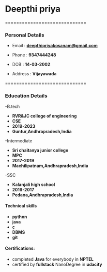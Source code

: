 #  Deepthi priya
=============================
### Personal Details
- Email : **deepthipriyakosanam@gmail.com**

- Phone : **9347444248**

- DOB : **14-03-2002**

- Address : **Vijayawada**

=============================

 ### Education Details
 
 -B.tech
 
  - **RVR&JC college of engineering** 
  - **CSE**
  - **2019-2023**
  - **Guntur,Andhrapradesh,India**
  
 -Intermediate
 
  - **Sri chaitanya junior college**
  - **MPC**
  - **2017-2019**
  - **Machilipatnam,Andhrapradesh,India**
  
  -SSC
  
  - **Kalanjali high school**
  - **2016-2017**
  - **Pedana,Andhrapradesh,India**
  
  #### Technical skills
  
  - **python**
  - **java**
  - **c**
  - **DBMS**
  - **git**

  #### Certifications:
  
  - completed **Java** for everybody in **NPTEL**
  - certified by **fullstack** NanoDegree in **udacity**
